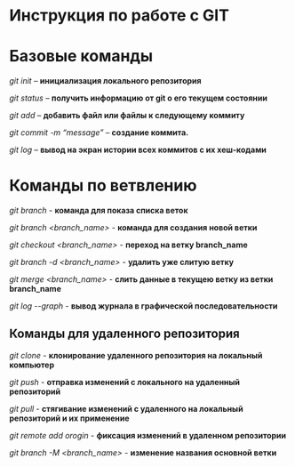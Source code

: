 # Инструкция по работе с GIT

# Базовые команды

*git init* – **инициализация локального репозитория**

*git status* – **получить информацию от git о его текущем состоянии**

*git add* – **добавить файл или файлы к следующему коммиту**

*git commit -m “message”* – **создание коммита.**

*git log* – **вывод на экран истории всех коммитов с их хеш-кодами**


# Команды по ветвлению

*git branch* - **команда для показа списка веток**

*git branch <branch_name>* - **команда для создания новой ветки**

*git checkout <branch_name>* - **переход на ветку branch_name**

*git branch -d <branch_name>* - **удалить уже слитую ветку**

*git merge <branch_name>* - **слить данные в текущею ветку из ветки branch_name**

*git log --graph* - **вывод журнала в графической последовательности**

## Команды для удаленного репозитория

*git clone* - **клонирование удаленного репозитория на локальный компьютер**

*git push* - **отправка изменений с локального на удаленный репозиторий**

*git pull* - **стягивание изменений с удаленного на локальный репозиторий и их применение**

*git remote add orogin* - **фиксация изменений в удаленном репозитории**

*git branch -M <branch_name>* - **изменение названия основной ветки**